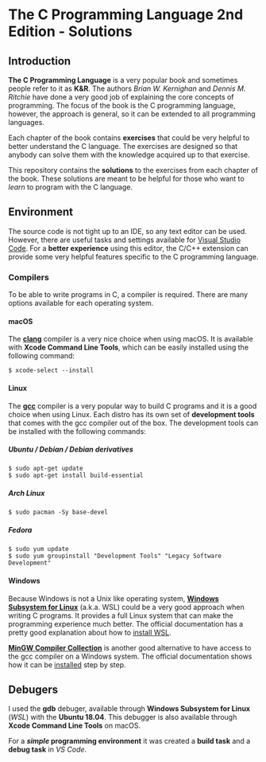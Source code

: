 # The C Programming Language 2nd Edition - Solutions

## Introduction
**The C Programming Language** is a very popular book and sometimes people refer to it as **K&R**. The authors *Brian W. Kernighan* and *Dennis M. Ritchie* have done a very good job of explaining the core concepts of programming. The focus of the book is the C programming language, however, the approach is general, so it can be extended to all programming languages.

Each chapter of the book contains **exercises** that could be very helpful to better understand the C language. The exercises are designed so that anybody can solve them with the knowledge acquired up to that exercise.

This repository contains the **solutions** to the exercises from each chapter of the book. These solutions are meant to be helpful for those who want to *learn* to program with the C language.

## Environment
The source code is not tight up to an IDE, so any text editor can be used. However, there are useful tasks and settings available for [Visual Studio Code](https://code.visualstudio.com/). For a **better experience** using this editor, the C/C++ extension can provide some very helpful features specific to the C programming language.

### Compilers
To be able to write programs in C, a compiler is required. There are many options available for each operating system.

#### macOS
The [**clang**](https://clang.llvm.org/get_started.html) compiler is a very nice choice when using macOS. It is available with **Xcode Command Line Tools**, which can be easily installed using the following command:

```shell
$ xcode-select --install
```

#### Linux
The [**gcc**](https://gcc.gnu.org/) compiler is a very popular way to build C programs and it is a good choice when using Linux. Each distro has its own set of **development tools** that comes with the gcc compiler out of the box. The development tools can be installed with the following commands:

##### Ubuntu / Debian / Debian derivatives
```shell
$ sudo apt-get update
$ sudo apt-get install build-essential
```

##### Arch Linux
```shell
$ sudo pacman -Sy base-devel
```

##### Fedora
```shell
$ sudo yum update
$ sudo yum groupinstall "Development Tools" "Legacy Software Development"
```

#### Windows

Because Windows is not a Unix like operating system, [**Windows Subsystem for Linux**](https://docs.microsoft.com/en-us/windows/wsl/)  (a.k.a. WSL) could be a very good approach when writing C programs. It provides a full Linux system that can make the programming experience much better. The official documentation has a pretty good explanation about how to [install WSL](https://docs.microsoft.com/en-us/windows/wsl/install-win10).

[**MinGW Compiler Collection**](http://www.mingw.org/) is another good alternative to have access to the gcc compiler on a Windows system. The official documentation shows how it can be [installed](http://www.mingw.org/wiki/Getting_Started) step by step.

## Debugers

I used the __gdb__ debuger, available through __Windows Subsystem for Linux__ (_WSL_) with the __Ubuntu 18.04__. This debugger is also available through __Xcode Command Line Tools__ on macOS.

For a __*simple* programming environment__ it was created a __build task__ and a __debug task__ in _VS Code_.
